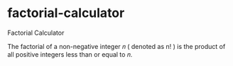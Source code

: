 # factorial-calculator
Factorial Calculator

The factorial of a non-negative integer 𝑛 ( denoted as n! ) is the product of all positive integers less than or equal to 𝑛.
